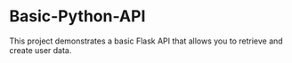 # Basic-Python-API
This project demonstrates a basic Flask API that allows you to retrieve and create user data.
